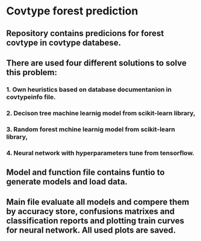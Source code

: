 # Covtype forest prediction

## Repository contains predicions for forest covtype in covtype databese.

## There are used four different solutions to solve this problem:

### 1. Own heuristics based on database documentanion in covtypeinfo file.

### 2. Decison tree machine learnig model from scikit-learn library,

### 3. Random forest mchine learnig model from scikit-learn library,

### 4. Neural network with hyperparameters tune from tensorflow.

## Model and function file contains funtio to generate models and load data.

## Main file evaluate all models and compere them by accuracy store, confusions matrixes and classification reports and plotting train curves for neural network. All used plots are saved.


